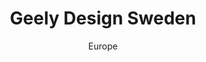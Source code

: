 ---
layout: gallery
lang: en
title: Geely Design Sweden
permalink: /geely-design-sweden/

subtitle: Europe

standard:
  title: Geely Design Sweden
  text: The fast development of our Gothenburg studio happened together with the launch of Lynk & Co. A new brand that is tailored to young, urban, tech-savvy customers. Today we are more than 200 people who work with coming LYNK & CO products.

portfolio: [
  {
    type: image,
    image: 7004.jpg
  },
  {
    type: image,
    image: 7004.jpg
  },
  {
    type: quote,
    text: We prefer to see competition between ideas rather than people,
	name: Andreas Nilsson, SVP Geely Design Sweden 
  },
  {
    type: image,
    image: 7004.jpg
  }
]
---